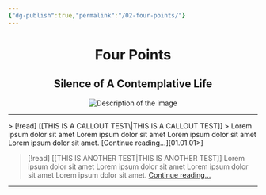 ```yaml
---
{"dg-publish":true,"permalink":"/02-four-points/"}
---
```


<div style="text-align: center;">
	<h1>Four Points</h1>
	<h2>Silence of A Contemplative Life</h2>
    <img src="https://i.imgur.com/ltrHco6_d.jpg?maxwidth=520&shape=thumb&fidelity=high" alt="Description of the image" style="max-width: 100%; height: auto;">
</div>
<hr>
> [!read] [[THIS IS A CALLOUT TEST\|THIS IS A CALLOUT TEST]]
> Lorem ipsum dolor sit amet Lorem ipsum dolor sit amet Lorem ipsum dolor sit amet Lorem ipsum dolor sit amet. [Continue reading...][01.01.01>]

> [!read] [[THIS IS ANOTHER TEST\|THIS IS ANOTHER TEST]]
> Lorem ipsum dolor sit amet Lorem ipsum dolor sit amet Lorem ipsum dolor sit amet Lorem ipsum dolor sit amet. [Continue reading...][01.01.02>]




___
[01.01.01>]: https://circumscribedman.xyz/01-four-points/01-02-beyond/this-is-a-callout-test/
[01.01.02>]: https://circumscribedman.xyz/01-four-points/01-03-freedom/this-is-another-test/

